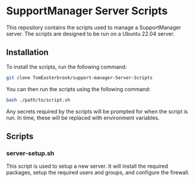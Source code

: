 # SupportManager Server Scripts
This repository contains the scripts used to manage a SupportManager server. The scripts are designed to be run on a Ubuntu 22.04 server.

## Installation
To install the scripts, run the following command:
```bash 
git clone TomEasterbrook/support-manager-Server-Scripts
```
You can then run the scripts using the following command:
```bash
bash ./path/to/script.sh
```
Any secrets required by the scripts will be prompted for when the script is run. In time, these will be replaced with environment variables.

## Scripts

### server-setup.sh
This script is used to setup a new server. It will install the required packages, setup the required users and groups, and configure the firewall.

